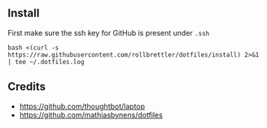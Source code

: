 ## Install

First make sure the ssh key for GitHub is present under `.ssh`

```
bash <(curl -s https://raw.githubusercontent.com/rollbrettler/dotfiles/install) 2>&1 | tee ~/.dotfiles.log
```

## Credits
* https://github.com/thoughtbot/laptop
* https://github.com/mathiasbynens/dotfiles
